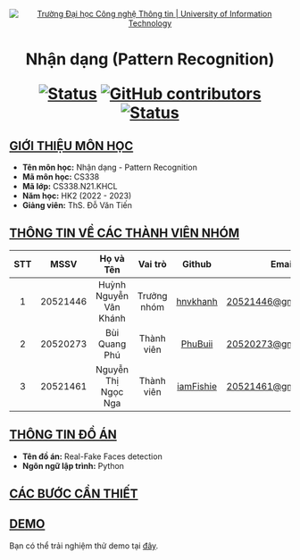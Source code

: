 <a id="top"></a>

<!-- Banner -->
<p align="center">
  <a href="https://www.uit.edu.vn/" title="Trường Đại học Công nghệ Thông tin" style="border: none;">
    <img src="https://i.imgur.com/WmMnSRt.png" alt="Trường Đại học Công nghệ Thông tin | University of Information Technology">
  </a>
</p>

<h1 align="center"><b>Nhận dạng (Pattern Recognition)</b></h>

[![Status](https://img.shields.io/badge/status-done-pink?style=flat-square)](https://github.com/PhuBuii/Real_Fake_Face_Detection/)
[![GitHub contributors](https://img.shields.io/github/contributors/PhuBuii/Real_Fake_Face_Detection?style=flat-square)](https://github.com/PhuBuii/Real_Fake_Face_Detection/graphs/contributors)
[![Status](https://img.shields.io/badge/language-python-blue?style=flat-square)](https://github.com/PhuBuii/Real_Fake_Face_Detection/)


## [GIỚI THIỆU MÔN HỌC](#top)
* **Tên môn học:** Nhận dạng - Pattern Recognition
* **Mã môn học:** CS338
* **Mã lớp:** CS338.N21.KHCL
* **Năm học:** HK2 (2022 - 2023)
* **Giảng viên:** ThS. Đỗ Văn Tiến

## [THÔNG TIN VỀ CÁC THÀNH VIÊN NHÓM](#top)

| STT    | MSSV          | Họ và Tên                |Vai trò    | Github                                          | Email                   |
| :----: |:-------------:| :-----------------------:|:---------:|:-----------------------------------------------:|:-------------------------:
| 1      | 20521446      | Huỳnh Nguyễn Vân Khánh   |Trưởng nhóm|[hnvkhanh](https://github.com/hnvkhanh)          |20521446@gm.uit.edu.vn   |
| 2      | 20520273      | Bùi Quang Phú            |Thành viên |[PhuBuii](https://github.com/PhuBuii)            |20520273@gm.uit.edu.vn   |
| 3      | 20521461      | Nguyễn Thị Ngọc Nga      |Thành viên |[iamFishie](https://github.com/iamFishie)        |20521461@gm.uit.edu.vn   |


## [THÔNG TIN ĐỒ ÁN](#top)
* **Tên đồ án:** Real-Fake Faces detection
* **Ngôn ngữ lập trình:** Python

## [CÁC BƯỚC CẦN THIẾT](#top)

## [DEMO](#top)
Bạn có thể trải nghiệm thử demo tại [đây](https://phubuii.github.io/Real_Fake_Face_Detection/).
